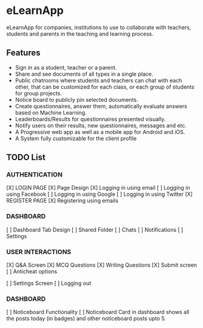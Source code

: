 # eLearnApp

eLearnApp for companies, institutions to use to collaborate with teachers, students and parents in the teaching and learning process.

## Features

* Sign in as a student, teacher or a parent. 
* Share and see documents of all types in a single place.  
* Public chatrooms where students and teachers can chat with each other, that can be customized for each class, or each group of students for group projects. 
* Notice board to publicly pin selected documents. 
* Create questionnaires, answer them, automatically evaluate answers based on Machine Learning.  
* Leaderboards/Results for questionnaires presented visually. 
* Notify users on their results, new questionnaires, messages and etc. 
* A Progressive web app as well as a mobile app for Android and iOS.  
* A System fully customizable for the client profile  

## TODO List

### AUTHENTICATION

[X] LOGIN PAGE
    [X] Page Design
    [X] Logging in using email
    [ ] Logging in using Facebook
    [ ] Logging in using Google
    [ ] Logging in using Twitter
[X] REGISTER PAGE
    [X] Registering using emails

### DASHBOARD
[ ] Dashboard Tab Design
    [ ] Shared Folder
    [ ] Chats
    [ ] Notifications
    [ ] Settings

### USER INTERACTIONS
[X] Q&A Screen
    [X] MCQ Questions
    [X] Writing Questions
    [X] Submit screen
    [ ] Anticheat options

[ ] Settings Screen
    [ ] Logging out


### DASHBOARD 

[ ] Noticeboard Functionality
    [ ] Noticeboard Card in dashboard shows all the posts today (in badges) and other noticeboard posts upto 5.
